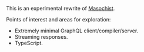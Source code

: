 This is an experimental rewrite of [Masochist](https://github.com/wincent/masochist).

Points of interest and areas for exploration:

- Extremely minimal GraphQL client/compiler/server.
- Streaming responses.
- TypeScript.
